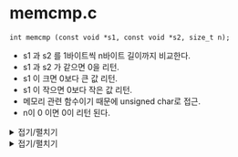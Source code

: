 # memcmp.c
```
int memcmp (const void *s1, const void *s2, size_t n);
```
- s1 과 s2 를 1바이트씩 n바이트 길이까지 비교한다.
- s1 과 s2 가 같으면 0을 리턴.
- s1 이 크면 0보다 큰 값 리턴.
- s1 이 작으면 0보다 작은 값 리턴.
- 메모리 관련 함수이기 때문에 unsigned char로 접근.
- n이 0 이면 0이 리턴 된다.

<details markdown="1">
<summary>접기/펼치기</summary>
<!--summary 아래 빈칸 공백 두고 내용을 적는공간-->

```
#include <stdio.h>
#include <string.h>

int	main() {
	char str1[256];
	char str2[256];
	int	n;
	size_t len1, len2;

	printf ("Enter a sentence : ");
	scanf("%s", str1);
	
	printf("Enter another sentence : ");
	scanf("%s", str2);

	len1 = strlen(str1);
	len2 = strlen(str2);

	n = memcmp(str1, str2,0);

	if (n > 0) {
		printf("'%s' is greater than '%s' . \n", str1, str2);
	} else if (n < 0) {
		printf("'%s' is less than '%s' .\n", str1, str2);
	} else {
		printf("'%s' is the same as '%s' .\n", str1, str2);
	}
	return 0;
}
```
</details>

<details markdown="1">
<summary>접기/펼치기</summary>
<!--summary 아래 빈칸 공백 두고 내용을 적는공간-->

```
int	memcmp(const void *s1, const void *s2, size_t n)
{
	unsigned char	*tmp_s1;
	unsigned char	*tmp_s2;

	tmp_s1 = (unsigned char *)s1;
	tmp_s2 = (unsigned char *)s2;
	while (n)
	{
		if (*tmp_s1 != *tmp_s2)
			return (*tmp_s1 - *tmp_s2);
		tmp_s1++;
		tmp_s2++;
		n--;
	}
	return (0);
}
```
</details>
